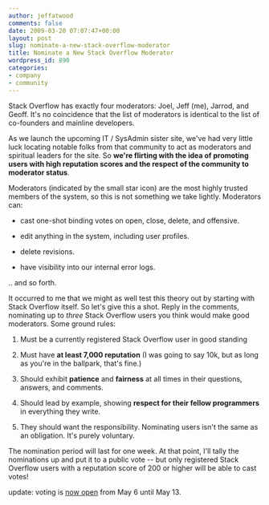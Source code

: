 ```yaml
---
author: jeffatwood
comments: false
date: 2009-03-20 07:07:47+00:00
layout: post
slug: nominate-a-new-stack-overflow-moderator
title: Nominate a New Stack Overflow Moderator
wordpress_id: 890
categories:
- company
- community
---
```



Stack Overflow has exactly four moderators: Joel, Jeff (me), Jarrod, and Geoff. It's no coincidence that the list of moderators is identical to the list of co-founders and mainline developers.



As we launch the upcoming IT / SysAdmin sister site, we've had very little luck locating notable folks from that community to act as moderators and spiritual leaders for the site. So **we're flirting with the idea of promoting users with high reputation scores and the respect of the community to moderator status**.



Moderators (indicated by the small star icon) are the most highly trusted members of the system, so this is not something we take lightly. Moderators can:







  * cast one-shot binding votes on open, close, delete, and offensive.

  * edit anything in the system, including user profiles.

  * delete revisions.

  * have visibility into our internal error logs.




.. and so forth. 



It occurred to me that we might as well test this theory out by starting with Stack Overflow itself. So let's give this a shot. Reply in the comments, nominating up to _three_ Stack Overflow users you think would make good moderators. Some ground rules:







  1. Must be a currently registered Stack Overflow user in good standing

  2. Must have **at least 7,000 reputation** (I was going to say 10k, but as long as you're in the ballpark, that's fine.)

  3. Should exhibit **patience** and **fairness** at all times in their questions, answers, and comments.

  4. Should lead by example, showing **respect for their fellow programmers** in everything they write.

  5. They should want the responsibility. Nominating users isn't the same as an obligation. It's purely voluntary.




The nomination period will last for one week. At that point, I'll tally the nominations up and put it to a public vote -- but only registered Stack Overflow users with a reputation score of 200 or higher will be able to cast votes!



update: voting is [now open](http://blog.stackoverflow.com/2009/05/stack-overflow-moderator-voting-now-open/) from May 6 until May 13.


